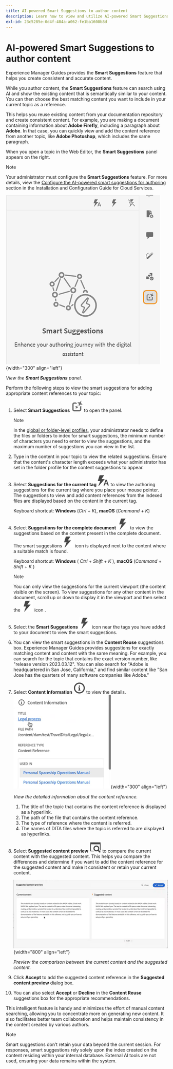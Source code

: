```yaml
---
title: AI-powered Smart Suggestions to author content
description: Learn how to view and utilize AI-powered Smart Suggestions in the Web Editor.
exl-id: 23c5285e-0d4f-484a-a062-fe1ba1608b8d
---
```

# AI-powered Smart Suggestions to author content

Experience Manager Guides provides the **Smart Suggestions** feature that helps you create consistent and accurate content.  

While you author content, the **Smart Suggestions** feature can search using AI and show the existing content that is semantically similar to your content. You can then choose the best matching content you want to include in your current topic as a reference.

This helps you reuse existing content from your documentation repository and create consistent content. For example, you are making a document containing information about **Adobe Firefly**, including a paragraph about **Adobe**. In that case, you can quickly view and add the content reference from another topic, like **Adobe Photoshop**, which includes the same paragraph.





When you open a topic in the Web Editor, the **Smart Suggestions** panel appears on the right. 

>[!NOTE]
>
> Your administrator must configure the **Smart Suggestions** feature. For more details, view the [Configure the AI-powered smart suggestions for authoring](../cs-install-guide/conf-smart-suggestions.md) section in the Installation and Configuration Guide for Cloud Services. 

![Smart suggestions panel](images/smart-suggestions-panel.png){width="300" align="left"}

*View the **Smart Suggestions** panel.*

Perform the following steps to view the smart suggestions for adding appropriate content references to your topic:

1. Select **Smart Suggestions** ![smart suggestions icon](images/smart-suggestions-icon.svg) to open the panel.



    >[!NOTE]
    >
    > In the [global or folder-level profiles](../cs-install-guide/conf-folder-level.md#conf-ai-smart-suggestions), your administrator needs to define the files or folders to index for smart suggestions, the minimum number of characters you need to enter to view the suggestions, and the maximum number of suggestions you can view in the list.

  1. Type in the content in your topic to view the related suggestions. Ensure that the content's character length exceeds what your administrator has set in the folder profile for the content suggestions to appear.

  1. Select **Suggestions for the current tag** ![smart suggestions current tag icon](images/smart-suggestions-current-tag-icon.svg) to view the authoring suggestions for the current tag where you place your mouse pointer.  The suggestions to view and add content references from the indexed files are displayed based on the content in the current tag.
  
      Keyboard shortcut: **Windows** (*Ctrl* + *K*),  **macOS** (*Command* + *K*)
  1. Select **Suggestions for the complete document**  ![smart suggestions complete document icon](images/smart-suggestions-complete-document-icon.svg) to view the suggestions based on the content present in the complete document.  The smart suggestions![smart suggestions icon](images/smart-suggestions-complete-document-icon.svg) icon is displayed next to the content where a suitable match is found. 

      Keyboard shortcut: **Windows** ( *Ctrl* + *Shift* +  *K* ),  **macOS** (*Command* + *Shift* + *K* )

        >[!NOTE]
        >
        > You can only view the suggestions for the current viewport (the content visible on the screen). To view suggestions for any other content in the document, scroll up or down to display it in the viewport and then select the ![smart suggestions icon](images/smart-suggestions-complete-document-icon.svg) icon .
   
   1. Select the **Smart Suggestions** ![smart suggestions icon](images/smart-suggestions-complete-document-icon.svg) icon near the tags you have added to your document to view the smart suggestions. 
  1. You can view the smart suggestions  in the **Content Reuse** suggestions box.  Experience Manager Guides provides suggestions for exactly matching content and content with the same meaning. For example, you can search for the topic that contains the exact version number, like "release version 2023.03.12". You can also search for "Adobe is headquartered in San Jose, California," and find similar content like "San Jose has the quarters of many software companies like Adobe."
  1. Select **Content Information** ![Content Information](images/smart-suggestions-content-info-icon.svg) to view the details.
        ![Content information panel](images/smart-suggestions-content-information.png){width="300" align="left"}

        *View the detailed information about the content reference.*

        1. The title of the topic that contains the content reference is displayed as a hyperlink. 
        1. The path of the file that contains the content reference.
        1. The type of reference where the content is referred.
        1. The names of DITA files where the topic is referred to are displayed as hyperlinks.
1. Select **Suggested content preview** ![smart suggestions preview icon](images/smart-suggestions-preview-icon.svg) to compare the current content with the suggested content. This helps you compare the differences and determine if you want to add the content reference for the suggested content and make it consistent or retain your current content.

     ![Suggested content preview](images/smart-suggestions-suggested-content-preview.png){width="800" align="left"}

    *Preview the comparison between the current content and the suggested content.*
 
1. Click **Accept** to add the suggested content reference in the **Suggested content preview** dialog box.
1. You can also select **Accept** or **Decline** in the **Content Reuse** suggestions box for the appropriate recommendations.


   
This intelligent feature is handy and minimizes the effort of manual content searching, allowing you to concentrate more on generating new content. It also facilitates better team collaboration and helps maintain consistency in the content created by various authors.

>[!NOTE]
>
>Smart suggestions don’t retain your data beyond the current session. For responses, smart suggestions rely solely upon the index created on the content residing within your internal database. External AI tools are not used, ensuring your data remains within the system.
